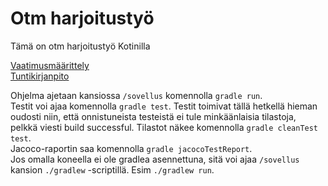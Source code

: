 # Otm harjoitustyö

Tämä on otm harjoitustyö Kotinilla  

[Vaatimusmäärittely](https://github.com/Ajhaa/otm-harjoitustyo/blob/master/dokumentaatio/vaatimusm%C3%A4%C3%A4rittely.md)  
[Tuntikirjanpito](https://github.com/Ajhaa/otm-harjoitustyo/blob/master/dokumentaatio/ty%C3%B6aikakirjanpito.md)


Ohjelma ajetaan kansiossa `/sovellus` komennolla `gradle run`.   
Testit voi ajaa komennolla ```gradle test```. Testit toimivat tällä hetkellä hieman oudosti niin, että onnistuneista testeistä ei tule minkäänlaisia tilastoja, pelkkä viesti build successful. Tilastot näkee komennolla `gradle cleanTest test`.   
Jacoco-raportin saa komennolla `gradle jacocoTestReport`.  
Jos omalla koneella ei ole gradlea asennettuna, sitä voi ajaa `/sovellus` kansion `./gradlew` -scriptillä. Esim `./gradlew run`.

